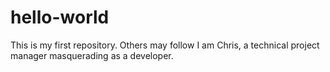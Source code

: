 # hello-world
This is my first repository.  Others may follow
I am Chris, a technical project manager masquerading as a developer.
